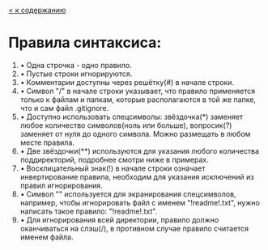 [< к содержанию](./readme.md)

# Правила синтаксиса:

1. •  Одна строчка - одно правило.
2. • Пустые строки игнорируются.
3. • Комментарии доступны через решётку(#) в начале строки.
4. • Символ "/" в начале строки указывает, что правило применяется только к файлам и папкам, которые располагаются в той же папке, что и сам файл .gitignore.
5. • Доступно использовать спецсимволы: звёздочка(*) заменяет любое количество символов(ноль или больше), вопросик(?) заменяет от нуля до одного символа. Можно размещать в любом месте правила.
6. • Две звёздочки(**) используются для указания любого количества поддиректорий, подробнее смотри ниже в примерах.
7. • Восклицательный знак(!) в начале строки означает инвертирование правила, необходим для указания исключений из правил игнорирования.
8. • Символ "\" используется для экранирования спецсимволов, например, чтобы игнорировать файл с именем "!readme!.txt", нужно написать такое правило: "\!readme!.txt".
9. • Для игнорирования всей директории, правило должно оканчиваться на слэш(/), в противном случае правило считается именем файла.